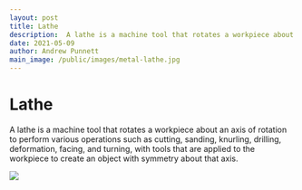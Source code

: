 ```yaml
---
layout: post
title: Lathe
description:  A lathe is a machine tool that rotates a workpiece about an axis of rotation to perform various operations such as cutting, sanding, knurling, drilling, deformation, facing, and turning, with tools that are applied to the workpiece to create an object with symmetry about that axis. 
date: 2021-05-09
author: Andrew Punnett
main_image: /public/images/metal-lathe.jpg
---
```


# Lathe

A lathe is a machine tool that rotates a workpiece about an axis of rotation to perform various operations such as cutting, sanding, knurling, drilling, deformation, facing, and turning, with tools that are applied to the workpiece to create an object with symmetry about that axis. 

![](/public/images/metal-lathe.jpg)
